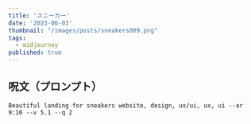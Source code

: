 ```yaml
---
title: 'スニーカー'
date: '2023-06-03'
thumbnail: "/images/posts/sneakers009.png"
tags:
  - midjourney
published: true
---
```


## 呪文（プロンプト）
```
Beautiful landing for sneakers website, design, ux/ui, ux, ui --ar 9:16 --v 5.1 --q 2
```